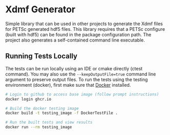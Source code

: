 # Xdmf Generator
Simple library that can be used in other projects to generate the Xdmf files for PETSc generated hdf5 files.  This library requires that a PETSc configure (built with hdf5) can be found in the package configuration path.  The project also generates a self-contained command line executable.

## Running Tests Locally
The tests can be run locally using an IDE or cmake directly (ctest command).  You may also use the ```--keepOutputFile=true```  command line argument to preserve output files.  To run the tests using the testing environment (docker), first make sure that [Docker](https://www.docker.com) installed.

```bash
# Login to github to access base image (follow prompt instructions)
docker login ghcr.io

# Build the docker testing image
docker build -t testing_image -f DockerTestFile .

# Run the built tests and view results
docker run --rm testing_image 

```